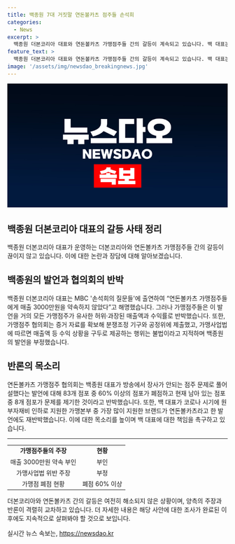 ```yaml
---
title: 백종원 7대 거짓말 연돈볼카츠 점주들 손석희
categories:
  - News
excerpt: >
  백종원 더본코리아 대표와 연돈볼카츠 가맹점주들 간의 갈등이 계속되고 있습니다. 백 대표는 MBC 손석희의 질문들에 출연해 가맹점주들의 주장을 부인했지만, 가맹점주들은 허위 매출액 주장하고 분쟁조정 기구와 공정위에 제소했습니다. 또한 백 대표의 발언에 대해 반박하며 매출 감소를 지적했습니다. 갈등이 계속되고 있으며, 이에 대한 녹취록이 공개되는 등 논란이 확산 중입니다.
feature_text: >
  백종원 더본코리아 대표와 연돈볼카츠 가맹점주들 간의 갈등이 계속되고 있습니다. 백 대표는 MBC 손석희의 질문들에 출연해 가맹점주들의 주장을 부인했지만, 가맹점주들은 허위 매출액 주장하고 분쟁조정 기구와 공정위에 제소했습니다. 또한 백 대표의 발언에 대해 반박하며 매출 감소를 지적했습니다. 갈등이 계속되고 있으며, 이에 대한 녹취록이 공개되는 등 논란이 확산 중입니다.
image: '/assets/img/newsdao_breakingnews.jpg'
---
```


<p><img src="/assets/img/newsdao_breakingnews.jpg" alt="ranknews 속보" /></p>

<h2>백종원 더본코리아 대표의 갈등 사태 정리</h2>

<p data-ke-size="size16">백종원 더본코리아 대표가 운영하는 더본코리아와 연돈볼카츠 가맹점주들 간의 갈등이 끊이지 않고 있습니다. 이에 대한 논란과 장담에 대해 알아보겠습니다.</p>

<h2 data-ke-size="size26">백종원의 발언과 협의회의 반박</h2>

<p data-ke-size="size16">백종원 더본코리아 대표는 MBC '손석희의 질문들'에 출연하여 “연돈볼카츠 가맹점주들에게 매출 3000만원을 약속하지 않았다”고 해명했습니다. 그러나 가맹점주들은 이 발언을 거의 모든 가맹점주가 유사한 허위·과장된 매출액과 수익률로 반박했습니다. 또한, 가맹점주 협의회는 증거 자료를 확보해 분쟁조정 기구와 공정위에 제출했고, 가맹사업법에 따르면 매출액 등 수익 상황을 구두로 제공하는 행위는 불법이라고 지적하며 백종원의 발언을 부정했습니다.</p>

<h2 data-ke-size="size26">반론의 목소리</h2>

<p data-ke-size="size16">연돈볼카츠 가맹점주 협의회는 백종원 대표가 방송에서 장사가 안되는 점주 문제로 풀어설했다는 발언에 대해 83개 점포 중 60% 이상의 점포가 폐점하고 현재 남아 있는 점포 중 8개 점포가 문제를 제기한 것이라고 반박했습니다. 또한, 백 대표가 코로나 시기에 원부자재비 인하로 지원한 가맹본부 중 가장 많이 지원한 브랜드가 연돈볼카츠라고 한 발언에도 재반박했습니다. 이에 대한 목소리를 높이며 백 대표에 대한 책임을 촉구하고 있습니다.</p>

<hr>

<table>
  <tr>
    <td style="text-align: center; height: 17px;"><b>가맹점주들의 주장</b></td>
    <td style="text-align: center; height: 17px;"><b>현황</b></td>
  </tr>
  <tr>
    <td style="text-align: center; height: 17px;">매출 3000만원 약속 부인</td>
    <td style="text-align: center; height: 17px;">부인</td>
  </tr>
  <tr>
    <td style="text-align: center; height: 17px;">가맹사업법 위반 주장</td>
    <td style="text-align: center; height: 17px;">부정</td>
  </tr>
  <tr>
    <td style="text-align: center; height: 17px;">가맹점 폐점 현황</td>
    <td style="text-align: center; height: 17px;">폐점 60% 이상</td>
  </tr>
</table>

<p data-ke-size="size16">더본코리아와 연돈볼카츠 간의 갈등은 여전히 해소되지 않은 상황이며, 양측의 주장과 반론이 격렬히 교차하고 있습니다. 더 자세한 내용은 해당 사안에 대한 조사가 완료된 이후에도 지속적으로 살펴봐야 할 것으로 보입니다.</p>
실시간 뉴스 속보는, <a href="https://newsdao.kr" rel="dofollow">https://newsdao.kr</a>


